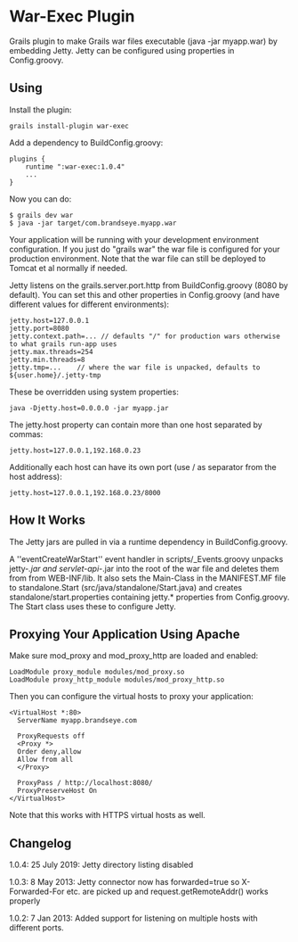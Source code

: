 War-Exec Plugin
===============

Grails plugin to make Grails war files executable (java -jar myapp.war) by embedding Jetty. Jetty can be configured
using properties in Config.groovy.

Using
-----

Install the plugin:

    grails install-plugin war-exec

Add a dependency to BuildConfig.groovy:

    plugins {
        runtime ":war-exec:1.0.4"
        ...
    }

Now you can do:

    $ grails dev war
    $ java -jar target/com.brandseye.myapp.war

Your application will be running with your development environment configuration. If you just do "grails war" the
war file is configured for your production environment. Note that the war file can still be deployed to Tomcat et
al normally if needed.

Jetty listens on the grails.server.port.http from BuildConfig.groovy (8080 by default). You can set this and
other properties in Config.groovy (and have different values for different environments):

    jetty.host=127.0.0.1
    jetty.port=8080
    jetty.context.path=... // defaults "/" for production wars otherwise to what grails run-app uses
    jetty.max.threads=254
    jetty.min.threads=8
    jetty.tmp=...    // where the war file is unpacked, defaults to ${user.home}/.jetty-tmp

These be overridden using system properties:

    java -Djetty.host=0.0.0.0 -jar myapp.jar

The jetty.host property can contain more than one host separated by commas:

    jetty.host=127.0.0.1,192.168.0.23

Additionally each host can have its own port (use / as separator from the host address):

    jetty.host=127.0.0.1,192.168.0.23/8000


How It Works
------------

The Jetty jars are pulled in via a runtime dependency in BuildConfig.groovy.

A ''eventCreateWarStart'' event handler in scripts/_Events.groovy unpacks jetty-*.jar and servlet-api-*.jar into the
root of the war file and deletes them from from WEB-INF/lib. It also sets the Main-Class in the MANIFEST.MF file to
standalone.Start (src/java/standalone/Start.java) and creates standalone/start.properties containing jetty.*
properties from Config.groovy. The Start class uses these to configure Jetty.


Proxying Your Application Using Apache
--------------------------------------

Make sure mod_proxy and mod_proxy_http are loaded and enabled:

    LoadModule proxy_module modules/mod_proxy.so
    LoadModule proxy_http_module modules/mod_proxy_http.so

Then you can configure the virtual hosts to proxy your application:

    <VirtualHost *:80>
      ServerName myapp.brandseye.com

      ProxyRequests off
      <Proxy *>
      Order deny,allow
      Allow from all
      </Proxy>

      ProxyPass / http://localhost:8080/
      ProxyPreserveHost On
    </VirtualHost>

Note that this works with HTTPS virtual hosts as well.


Changelog
---------

1.0.4: 25 July 2019: Jetty directory listing disabled

1.0.3: 8 May 2013: Jetty connector now has forwarded=true so X-Forwarded-For etc. are picked up and
  request.getRemoteAddr() works properly

1.0.2: 7 Jan 2013: Added support for listening on multiple hosts with different ports.
